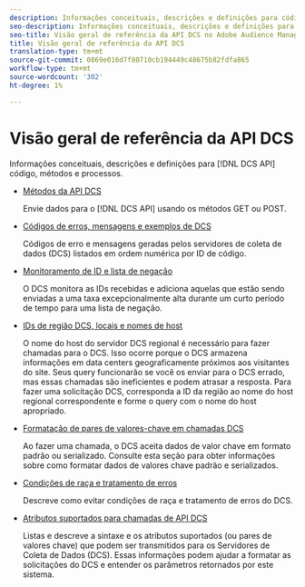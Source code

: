 ```yaml
---
description: Informações conceituais, descrições e definições para código, métodos e processos da API DCS.
seo-description: Informações conceituais, descrições e definições para código, métodos e processos da API DCS no Adobe Audience Manager (AAM).
seo-title: Visão geral de referência da API DCS no Adobe Audience Manager (AAM)
title: Visão geral de referência da API DCS
translation-type: tm+mt
source-git-commit: 0869e016d7f80710cb194449c48675b82fdfa865
workflow-type: tm+mt
source-wordcount: '302'
ht-degree: 1%

---
```



# Visão geral de referência da API DCS

Informações conceituais, descrições e definições para [!DNL DCS API] código, métodos e processos.

* [Métodos da API DCS](/help/using/api/dcs-intro/dcs-api-reference/dcs-api-methods.md)

   Envie dados para o [!DNL DCS API] usando os métodos GET ou POST.

* [Códigos de erros, mensagens e exemplos de DCS](/help/using/api/dcs-intro/dcs-api-reference/dcs-error-codes.md)

   Códigos de erro e mensagens geradas pelos servidores de coleta de dados (DCS) listados em ordem numérica por ID de código.

* [Monitoramento de ID e lista de negação](/help/using/api/dcs-intro/dcs-api-reference/id-monitoring-denylisting.md)

   O DCS monitora as IDs recebidas e adiciona aquelas que estão sendo enviadas a uma taxa excepcionalmente alta durante um curto período de tempo para uma lista de negação.

* [IDs de região DCS, locais e nomes de host](/help/using/api/dcs-intro/dcs-api-reference/dcs-regions.md)

   O nome do host do servidor DCS regional é necessário para fazer chamadas para o DCS. Isso ocorre porque o DCS armazena informações em data centers geograficamente próximos aos visitantes do site. Seus query funcionarão se você os enviar para o DCS errado, mas essas chamadas são ineficientes e podem atrasar a resposta. Para fazer uma solicitação DCS, corresponda a ID da região ao nome do host regional correspondente e forme o query com o nome do host apropriado.

* [Formatação de pares de valores-chave em chamadas DCS](/help/using/api/dcs-intro/dcs-api-reference/dcs-key-format.md)

   Ao fazer uma chamada, o DCS aceita dados de valor chave em formato padrão ou serializado. Consulte esta seção para obter informações sobre como formatar dados de valores chave padrão e serializados.

* [Condições de raça e tratamento de erros](/help/using/api/dcs-intro/dcs-api-reference/dcs-race-conditions.md)

   Descreve como evitar condições de raça e tratamento de erros do DCS.

* [Atributos suportados para chamadas de API DCS](/help/using/api/dcs-intro/dcs-api-reference/dcs-keys.md)

   Listas e descreve a sintaxe e os atributos suportados (ou pares de valores chave) que podem ser transmitidos para os Servidores de Coleta de Dados (DCS). Essas informações podem ajudar a formatar as solicitações do DCS e entender os parâmetros retornados por este sistema.
